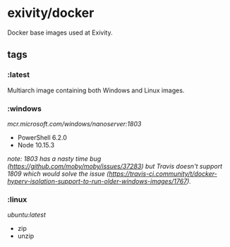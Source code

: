# exivity/docker

Docker base images used at Exivity.

## tags

### :latest

Multiarch image containing both Windows and Linux images.

### :windows

_mcr.microsoft.com/windows/nanoserver:1803_

- PowerShell 6.2.0
- Node 10.15.3

_note: 1803 has a nasty time bug (https://github.com/moby/moby/issues/37283) but Travis doesn't support 1809 which would solve the issue (https://travis-ci.community/t/docker-hyperv-isolation-support-to-run-older-windows-images/1767)._

### :linux

_ubuntu:latest_

- zip
- unzip
